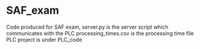 # SAF_exam 
Code produced for SAF exam, server.py is the server script which communicates with the PLC
processing_times.csv is the processing time file
PLC project is under PLC_code
